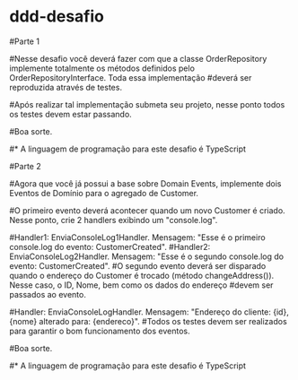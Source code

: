 # ddd-desafio

#Parte 1

#Nesse desafio você deverá fazer com que a classe OrderRepository implemente totalmente os métodos definidos pelo OrderRepositoryInterface. Toda essa implementação #deverá ser reproduzida através de testes.

#Após realizar tal implementação submeta seu projeto, nesse ponto todos os testes devem estar passando.

#Boa sorte.

#* A linguagem de programação para este desafio é TypeScript

#Parte 2

#Agora que você já possui a base sobre Domain Events, implemente dois Eventos de Domínio para o agregado de Customer.

#O primeiro evento deverá acontecer quando um novo Customer é criado. Nesse ponto, crie 2 handlers exibindo um "console.log". 

#Handler1: EnviaConsoleLog1Handler. Mensagem: "Esse é o primeiro console.log do evento: CustomerCreated".
#Handler2: EnviaConsoleLog2Handler. Mensagem: "Esse é o segundo console.log do evento: CustomerCreated". 
#O segundo evento deverá ser disparado quando o endereço do Customer é trocado (método changeAddress()). Nesse caso, o ID, Nome, bem como os dados do endereço #devem ser passados ao evento.

#Handler: EnviaConsoleLogHandler. Mensagem: "Endereço do cliente: {id}, {nome} alterado para: {endereco}".
#Todos os testes devem ser realizados para garantir o bom funcionamento dos eventos.

#Boa sorte.

#* A linguagem de programação para este desafio é TypeScript
